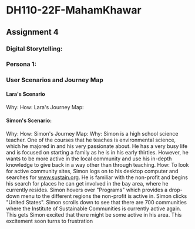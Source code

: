 # DH110-22F-MahamKhawar
## Assignment 4
### Digital Storytelling: 
### Persona 1: 
### User Scenarios and Journey Map
#### Lara's Scenario
Why:
How:
Lara's Journey Map:
#### Simon's Scenario: 
Why:
How:
Simon's Journey Map:
Why: Simon is a high school science teacher. One of the courses that he teaches is environmental science, which he majored in and his very passionate about. He has a very busy life and is focused on starting a family as he is in his early thirties. However, he wants to be more active in the local community and use his in-depth knowledge to give back in a way other than through teaching.
How: To look for active community sites, Simon logs on to his desktop computer and searches for www.sustain.org. He is familiar with the non-profit and begins his search for places he can get involved in the bay area, where he currently resides. Simon hovers over "Programs" which provides a drop-down menu to the different regions the non-profit is active in. Simon clicks "United States". Simon scrolls down to see that there are 700 communities where the Institute of Sustainable Communities is currently active again. This gets Simon excited that there might be some active in his area. This excitement soon turns to frustration 

